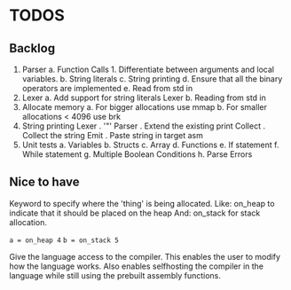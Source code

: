 # TODOS

## Backlog

1. Parser
    a. Function Calls
        1. Differentiate between arguments and local variables.
    b. String literals
    c. String printing
    d. Ensure that all the binary operators are implemented
    e. Read from std in
2. Lexer
    a. Add support for string literals Lexer
    b. Reading from std in
3. Allocate memory
    a. For bigger allocations use mmap
    b. For smaller allocations < 4096 use brk
4. String printing
    Lexer . '"'
    Parser . Extend the existing print
    Collect . Collect the string
    Emit . Paste string in target asm
5. Unit tests
    a. Variables
    b. Structs
    c. Array
    d. Functions
    e. If statement
    f. While statement
    g. Multiple Boolean Conditions
    h. Parse Errors

## Nice to have

Keyword to specify where the 'thing' is being allocated.
Like: on_heap to indicate that it should be placed on the heap
And: on_stack for stack allocation.

`a = on_heap 4`
`b = on_stack 5`

Give the language access to the compiler.
This enables the user to modify how the language works.
Also enables selfhosting the compiler in the language while still
using the prebuilt assembly functions.
